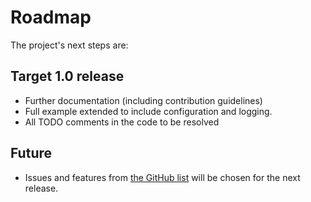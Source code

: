 # Roadmap

The project's next steps are:

## Target 1.0 release

* Further documentation (including contribution guidelines)
* Full example extended to include configuration and logging.
* All TODO comments in the code to be resolved

## Future

* Issues and features from [the GitHub list](https://github.com/GivePenny/GherkinSpec/issues) will be chosen for the next release.